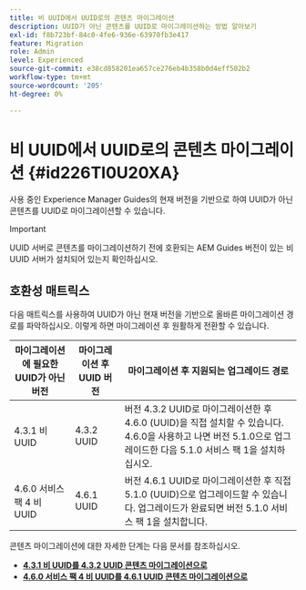 ```yaml
---
title: 비 UUID에서 UUID로의 콘텐츠 마이그레이션
description: UUID가 아닌 콘텐츠를 UUID로 마이그레이션하는 방법 알아보기
exl-id: f8b723bf-84c0-4fe6-936e-63970fb3e417
feature: Migration
role: Admin
level: Experienced
source-git-commit: e38cd858201ea657ce276eb4b358b0d4eff502b2
workflow-type: tm+mt
source-wordcount: '205'
ht-degree: 0%

---
```


# 비 UUID에서 UUID로의 콘텐츠 마이그레이션 {#id226TI0U20XA}


사용 중인 Experience Manager Guides의 현재 버전을 기반으로 하여 UUID가 아닌 콘텐츠를 UUID로 마이그레이션할 수 있습니다.

>[!IMPORTANT]
>
> UUID 서버로 콘텐츠를 마이그레이션하기 전에 호환되는 AEM Guides 버전이 있는 비 UUID 서버가 설치되어 있는지 확인하십시오.

## 호환성 매트릭스

다음 매트릭스를 사용하여 UUID가 아닌 현재 버전을 기반으로 올바른 마이그레이션 경로를 파악하십시오. 이렇게 하면 마이그레이션 후 원활하게 전환할 수 있습니다.

| 마이그레이션에 필요한 UUID가 아닌 버전 | 마이그레이션 후 UUID 버전 | 마이그레이션 후 지원되는 업그레이드 경로 |
|---|---|---|
| 4.3.1 비 UUID | 4.3.2 UUID | 버전 4.3.2 UUID로 마이그레이션한 후 4.6.0 (UUID)을 직접 설치할 수 있습니다. 4.6.0을 사용하고 나면 버전 5.1.0으로 업그레이드한 다음 5.1.0 서비스 팩 1을 설치하십시오. |
| 4.6.0 서비스 팩 4 비 UUID | 4.6.1 UUID | 버전 4.6.1 UUID로 마이그레이션한 후 직접 5.1.0 (UUID)으로 업그레이드할 수 있습니다. 업그레이드가 완료되면 버전 5.1.0 서비스 팩 1을 설치합니다. |

콘텐츠 마이그레이션에 대한 자세한 단계는 다음 문서를 참조하십시오.

- [**4.3.1 비 UUID를 4.3.2 UUID 콘텐츠 마이그레이션으로**](./migrate-non-uuid-4-3.md)
- [**4.6.0 서비스 팩 4 비 UUID를 4.6.1 UUID 콘텐츠 마이그레이션으로**](./migrate-non-uuid-uuid-4-6.md)



